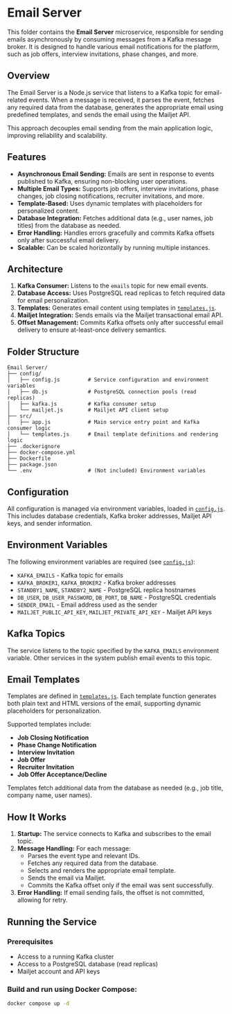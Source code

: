 # Email Server

This folder contains the **Email Server** microservice, responsible for sending emails asynchronously by consuming messages from a Kafka message broker. It is designed to handle various email notifications for the platform, such as job offers, interview invitations, phase changes, and more.

## Overview

The Email Server is a Node.js service that listens to a Kafka topic for email-related events. When a message is received, it parses the event, fetches any required data from the database, generates the appropriate email using predefined templates, and sends the email using the Mailjet API.

This approach decouples email sending from the main application logic, improving reliability and scalability.

## Features

- **Asynchronous Email Sending:** Emails are sent in response to events published to Kafka, ensuring non-blocking user operations.
- **Multiple Email Types:** Supports job offers, interview invitations, phase changes, job closing notifications, recruiter invitations, and more.
- **Template-Based:** Uses dynamic templates with placeholders for personalized content.
- **Database Integration:** Fetches additional data (e.g., user names, job titles) from the database as needed.
- **Error Handling:** Handles errors gracefully and commits Kafka offsets only after successful email delivery.
- **Scalable:** Can be scaled horizontally by running multiple instances.

## Architecture

1. **Kafka Consumer:** Listens to the `emails` topic for new email events.
2. **Database Access:** Uses PostgreSQL read replicas to fetch required data for email personalization.
3. **Templates:** Generates email content using templates in [`templates.js`](/Email%20Server/src/templates.js).
4. **Mailjet Integration:** Sends emails via the Mailjet transactional email API.
5. **Offset Management:** Commits Kafka offsets only after successful email delivery to ensure at-least-once delivery semantics.

## Folder Structure

```
Email Server/
├── config/
│   ├── config.js         # Service configuration and environment variables
│   ├── db.js             # PostgreSQL connection pools (read replicas)
│   ├── kafka.js          # Kafka consumer setup
│   └── mailjet.js        # Mailjet API client setup
├── src/
│   ├── app.js            # Main service entry point and Kafka consumer logic
│   └── templates.js      # Email template definitions and rendering logic
├── .dockerignore
├── docker-compose.yml
├── Dockerfile
├── package.json
└── .env                  # (Not included) Environment variables
```

## Configuration

All configuration is managed via environment variables, loaded in [`config.js`](/Email%20Server/config/config.js). This includes database credentials, Kafka broker addresses, Mailjet API keys, and sender information.

## Environment Variables

The following environment variables are required (see [`config.js`](/Email%20Server/config/config.js)):

- `KAFKA_EMAILS` - Kafka topic for emails
- `KAFKA_BROKER1`, `KAFKA_BROKER2` - Kafka broker addresses
- `STANDBY1_NAME`, `STANDBY2_NAME` - PostgreSQL replica hostnames
- `DB_USER`, `DB_USER_PASSWORD`, `DB_PORT`, `DB_NAME` - PostgreSQL credentials
- `SENDER_EMAIL` - Email address used as the sender
- `MAILJET_PUBLIC_API_KEY`, `MAILJET_PRIVATE_API_KEY` - Mailjet API keys

## Kafka Topics

The service listens to the topic specified by the `KAFKA_EMAILS` environment variable. Other services in the system publish email events to this topic.

## Email Templates

Templates are defined in [`templates.js`](/Email%20Server/src/templates.js). Each template function generates both plain text and HTML versions of the email, supporting dynamic placeholders for personalization.

Supported templates include:

- **Job Closing Notification**
- **Phase Change Notification**
- **Interview Invitation**
- **Job Offer**
- **Recruiter Invitation**
- **Job Offer Acceptance/Decline**

Templates fetch additional data from the database as needed (e.g., job title, company name, user names).

## How It Works

1. **Startup:** The service connects to Kafka and subscribes to the email topic.
2. **Message Handling:** For each message:
   - Parses the event type and relevant IDs.
   - Fetches any required data from the database.
   - Selects and renders the appropriate email template.
   - Sends the email via Mailjet.
   - Commits the Kafka offset only if the email was sent successfully.
3. **Error Handling:** If email sending fails, the offset is not committed, allowing for retry.

## Running the Service

### Prerequisites

- Access to a running Kafka cluster
- Access to a PostgreSQL database (read replicas)
- Mailjet account and API keys

### Build and run using Docker Compose:

```sh
docker compose up -d
```
